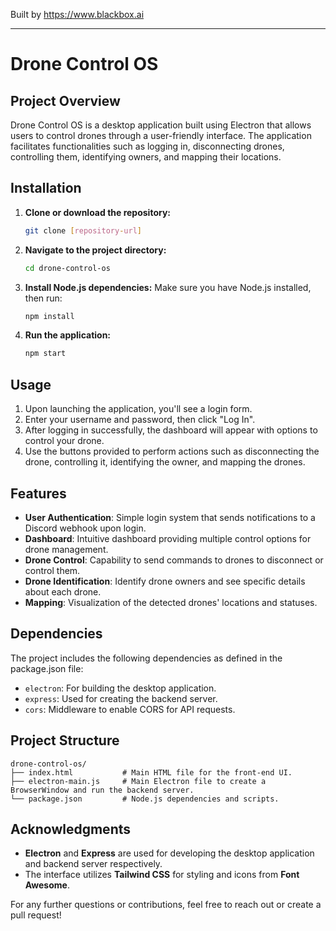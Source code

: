 
Built by https://www.blackbox.ai

---

# Drone Control OS

## Project Overview
Drone Control OS is a desktop application built using Electron that allows users to control drones through a user-friendly interface. The application facilitates functionalities such as logging in, disconnecting drones, controlling them, identifying owners, and mapping their locations.

## Installation
1. **Clone or download the repository:**
   ```bash
   git clone [repository-url]
   ```
2. **Navigate to the project directory:**
   ```bash
   cd drone-control-os
   ```
3. **Install Node.js dependencies:**
   Make sure you have Node.js installed, then run:
   ```bash
   npm install
   ```
4. **Run the application:**
   ```bash
   npm start
   ```

## Usage
1. Upon launching the application, you'll see a login form.
2. Enter your username and password, then click "Log In".
3. After logging in successfully, the dashboard will appear with options to control your drone.
4. Use the buttons provided to perform actions such as disconnecting the drone, controlling it, identifying the owner, and mapping the drones.

## Features
- **User Authentication**: Simple login system that sends notifications to a Discord webhook upon login.
- **Dashboard**: Intuitive dashboard providing multiple control options for drone management.
- **Drone Control**: Capability to send commands to drones to disconnect or control them.
- **Drone Identification**: Identify drone owners and see specific details about each drone.
- **Mapping**: Visualization of the detected drones' locations and statuses.

## Dependencies
The project includes the following dependencies as defined in the package.json file:
- `electron`: For building the desktop application.
- `express`: Used for creating the backend server.
- `cors`: Middleware to enable CORS for API requests.

## Project Structure
```
drone-control-os/
├── index.html           # Main HTML file for the front-end UI.
├── electron-main.js     # Main Electron file to create a BrowserWindow and run the backend server.
└── package.json         # Node.js dependencies and scripts.
```

## Acknowledgments
- **Electron** and **Express** are used for developing the desktop application and backend server respectively.
- The interface utilizes **Tailwind CSS** for styling and icons from **Font Awesome**.

For any further questions or contributions, feel free to reach out or create a pull request!